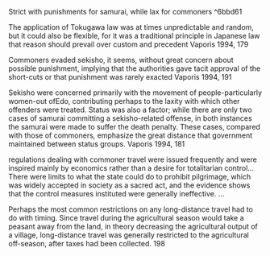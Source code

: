Strict with punishments for samurai, while lax for commoners ^6bbd61


The application of Tokugawa law was at times unpredictable and random, but it could also be flexible, for it was a traditional principle in Japanese law that reason should prevail over custom and precedent Vaporis 1994, 179

Commoners evaded sekisho, it seems, without great concern about possible punishment, implying that the authorities gave tacit approval of the short-cuts or that punishment was rarely exacted Vaporis 1994, 191

Sekisho were concerned primarily with the movement of people-particularly women-out ofEdo, contributing perhaps to the laxity with which other offenders were treated. Status was also a factor; while there are only two cases of samurai committing a sekisho-related offense, in both instances the samurai were made to suffer the death penalty. These cases, compared with those of commoners, emphasize the great distance that government maintained between status groups. Vaporis 1994, 181

regulations dealing with commoner travel were issued frequently and were inspired mainly by economics rather than a desire for totalitarian control…There were limits to what the state could do to prohibit pilgrimage, which was widely accepted in society as a sacred act, and the evidence shows that the control measures instituted were generally ineffective. …

Perhaps the most common restrictions on any long-distance travel had to do with timing. Since travel during the agricultural season would take a peasant away from the land, in theory decreasing the agricultural output of a village, long-distance travel was generally restricted to the agricultural off-season, after taxes had been collected. 198